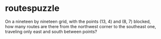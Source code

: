 # routespuzzle

On a nineteen by nineteen grid, with the points (13, 4) and (8, 7) blocked, how many routes are there from
the northwest corner to the southeast one, traveling only east and south between points?

